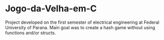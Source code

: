 # Jogo-da-Velha-em-C
Project developed on the first semester of electrical engineering at Federal University of Parana.
Main goal was to create a hash game without using functions and/or structs.
